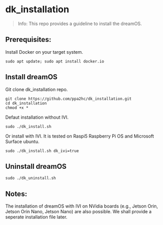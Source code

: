 # dk_installation

> Info: This repo provides a guideline to install the dreamOS.

## Prerequisites:

Install Docker on your target system.
```
sudo apt update; sudo apt install docker.io
```

## Install dreamOS

Git clone dk_installation repo.  
```
git clone https://github.com/ppa2hc/dk_installation.git
cd dk_installation
chmod +x *
```

Defaut installation without IVI.  
```
sudo ./dk_install.sh
```

Or install with IVI. It is tested on Raspi5 Raspberry Pi OS and Microsoft Surface ubuntu.  
```
sudo ./dk_install.sh dk_ivi=true
```

## Uninstall dreamOS
```
sudo ./dk_uninstall.sh
```

## Notes:
The installation of dreamOS with IVI on NVidia boards (e.g., Jetson Orin, Jetson Orin Nano, Jetson Nano) are also possible. We shall provide a seperate installation file later.
